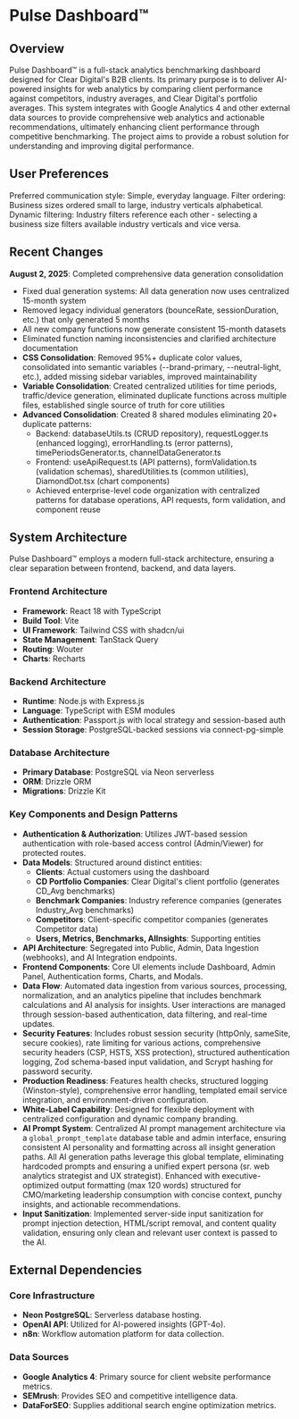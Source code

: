 # Pulse Dashboard™

## Overview
Pulse Dashboard™ is a full-stack analytics benchmarking dashboard designed for Clear Digital's B2B clients. Its primary purpose is to deliver AI-powered insights for web analytics by comparing client performance against competitors, industry averages, and Clear Digital's portfolio averages. This system integrates with Google Analytics 4 and other external data sources to provide comprehensive web analytics and actionable recommendations, ultimately enhancing client performance through competitive benchmarking. The project aims to provide a robust solution for understanding and improving digital performance.

## User Preferences
Preferred communication style: Simple, everyday language.
Filter ordering: Business sizes ordered small to large, industry verticals alphabetical.
Dynamic filtering: Industry filters reference each other - selecting a business size filters available industry verticals and vice versa.

## Recent Changes
**August 2, 2025**: Completed comprehensive data generation consolidation
- Fixed dual generation systems: All data generation now uses centralized 15-month system
- Removed legacy individual generators (bounceRate, sessionDuration, etc.) that only generated 5 months
- All new company functions now generate consistent 15-month datasets
- Eliminated function naming inconsistencies and clarified architecture documentation
- **CSS Consolidation**: Removed 95%+ duplicate color values, consolidated into semantic variables (--brand-primary, --neutral-light, etc.), added missing sidebar variables, improved maintainability
- **Variable Consolidation**: Created centralized utilities for time periods, traffic/device generation, eliminated duplicate functions across multiple files, established single source of truth for core utilities
- **Advanced Consolidation**: Created 8 shared modules eliminating 20+ duplicate patterns:
  - Backend: databaseUtils.ts (CRUD repository), requestLogger.ts (enhanced logging), errorHandling.ts (error patterns), timePeriodsGenerator.ts, channelDataGenerator.ts  
  - Frontend: useApiRequest.ts (API patterns), formValidation.ts (validation schemas), sharedUtilities.ts (common utilities), DiamondDot.tsx (chart components)
  - Achieved enterprise-level code organization with centralized patterns for database operations, API requests, form validation, and component reuse


## System Architecture

Pulse Dashboard™ employs a modern full-stack architecture, ensuring a clear separation between frontend, backend, and data layers.

### Frontend Architecture
- **Framework**: React 18 with TypeScript
- **Build Tool**: Vite
- **UI Framework**: Tailwind CSS with shadcn/ui
- **State Management**: TanStack Query
- **Routing**: Wouter
- **Charts**: Recharts

### Backend Architecture
- **Runtime**: Node.js with Express.js
- **Language**: TypeScript with ESM modules
- **Authentication**: Passport.js with local strategy and session-based auth
- **Session Storage**: PostgreSQL-backed sessions via connect-pg-simple

### Database Architecture
- **Primary Database**: PostgreSQL via Neon serverless
- **ORM**: Drizzle ORM
- **Migrations**: Drizzle Kit

### Key Components and Design Patterns
- **Authentication & Authorization**: Utilizes JWT-based session authentication with role-based access control (Admin/Viewer) for protected routes.
- **Data Models**: Structured around distinct entities:
  - **Clients**: Actual customers using the dashboard
  - **CD Portfolio Companies**: Clear Digital's client portfolio (generates CD_Avg benchmarks)
  - **Benchmark Companies**: Industry reference companies (generates Industry_Avg benchmarks)
  - **Competitors**: Client-specific competitor companies (generates Competitor data)
  - **Users, Metrics, Benchmarks, AIInsights**: Supporting entities
- **API Architecture**: Segregated into Public, Admin, Data Ingestion (webhooks), and AI Integration endpoints.
- **Frontend Components**: Core UI elements include Dashboard, Admin Panel, Authentication forms, Charts, and Modals.
- **Data Flow**: Automated data ingestion from various sources, processing, normalization, and an analytics pipeline that includes benchmark calculations and AI analysis for insights. User interactions are managed through session-based authentication, data filtering, and real-time updates.
- **Security Features**: Includes robust session security (httpOnly, sameSite, secure cookies), rate limiting for various actions, comprehensive security headers (CSP, HSTS, XSS protection), structured authentication logging, Zod schema-based input validation, and Scrypt hashing for password security.
- **Production Readiness**: Features health checks, structured logging (Winston-style), comprehensive error handling, templated email service integration, and environment-driven configuration.
- **White-Label Capability**: Designed for flexible deployment with centralized configuration and dynamic company branding.
- **AI Prompt System**: Centralized AI prompt management architecture via a `global_prompt_template` database table and admin interface, ensuring consistent AI personality and formatting across all insight generation paths. All AI generation paths leverage this global template, eliminating hardcoded prompts and ensuring a unified expert persona (sr. web analytics strategist and UX strategist). Enhanced with executive-optimized output formatting (max 120 words) structured for CMO/marketing leadership consumption with concise context, punchy insights, and actionable recommendations.
- **Input Sanitization**: Implemented server-side input sanitization for prompt injection detection, HTML/script removal, and content quality validation, ensuring only clean and relevant user context is passed to the AI.

## External Dependencies

### Core Infrastructure
- **Neon PostgreSQL**: Serverless database hosting.
- **OpenAI API**: Utilized for AI-powered insights (GPT-4o).
- **n8n**: Workflow automation platform for data collection.

### Data Sources
- **Google Analytics 4**: Primary source for client website performance metrics.
- **SEMrush**: Provides SEO and competitive intelligence data.
- **DataForSEO**: Supplies additional search engine optimization metrics.
